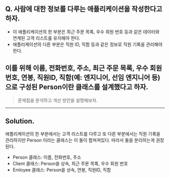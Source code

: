 ## Q. 사람에 대한 정보를 다루는 애플리케이션을 작성한다고 하자.

- 이 애플리케이션의 한 부분은 최근 주문 목록, 우수 회원 번호 등과 같은 데이터와 연계된 고객 리스트를 유지해야 한다.
- 애플리케이션의 다른 부분은 직원 ID, 직함 등과 같은 정보로 직원 기록을 관리해야 한다.

## 이를 위해 이름, 전화번호, 주소, 최근 주문 목록, 우수 회원 번호, 연봉, 직원ID, 직함(예: 엔지니어, 선임 엔지니어 등)으로 구성된 Person이란 클래스를 설계했다고 하자.
> 문제점을 문석하고 개선 방안을 설명해보자.

---

## Solution.

애플리케이션의 한 부분에서는 고객 리스트를 다루고 또 다른 부분에서는 직원 기록을 관리하지만 Person 이라는 클래스는 이 둘이 합쳐져있다.
따라서 둘을 분리하는게 권장된다.

- Person 클래스: 이름, 전화번호, 주소
- Client 클래스: Person을 상속, 최근 주문 목록, 우수 회원 번호
- Emloyee 클래스: Person을 상속, 연봉, 직원ID, 직함